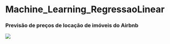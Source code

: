 # Machine_Learning_RegressaoLinear
### Previsão de preços de locação de imóveis do Airbnb
<img align="center" src="https://user-images.githubusercontent.com/79602519/200571812-0c3f8b7f-b5eb-4cd5-b782-c6ff3bcc639d.png"/>

